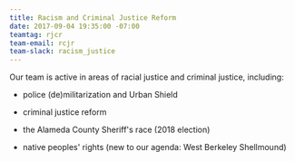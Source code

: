 ```yaml
---
title: Racism and Criminal Justice Reform
date: 2017-09-04 19:35:00 -07:00
teamtag: rjcr
team-email: rcjr
team-slack: racism_justice
---
```


Our team is active in areas of racial justice and criminal justice, including:

- police (de)militarization and Urban Shield

- criminal justice reform

- the Alameda County Sheriff's race (2018 election)

- native peoples' rights (new to our agenda: West Berkeley Shellmound)